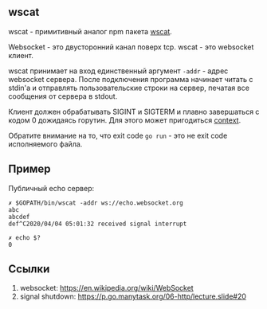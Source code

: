 ## wscat

wscat - примитивный аналог npm пакета [wscat](https://www.npmjs.com/package/wscat).

Websocket - это двусторонний канал поверх tcp. wscat - это websocket клиент.

wscat принимает на вход единственный аргумент `-addr` - адрес websocket сервера.
После подключения программа начинает читать с stdin'а и отправлять пользовательские строки на сервер,
печатая все сообщения от сервера в stdout.

Клиент должен обрабатывать SIGINT и SIGTERM и плавно завершаться с кодом 0 дожидаясь горутин.
Для этого может пригодиться [context](https://golang.org/pkg/context/).

Обратите внимание на то, что exit code `go run` - это не exit code исполняемого файла.

## Пример

Публичный echo сервер:
```
✗ $GOPATH/bin/wscat -addr ws://echo.websocket.org
abc
abcdef
def^C2020/04/04 05:01:32 received signal interrupt
```
```
✗ echo $?
0
```

## Ссылки

1. websocket: https://en.wikipedia.org/wiki/WebSocket
2. signal shutdown: https://p.go.manytask.org/06-http/lecture.slide#20
